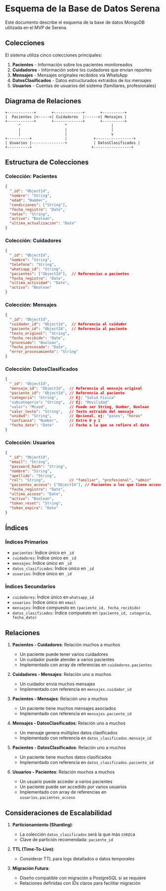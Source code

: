 # Esquema de la Base de Datos Serena

Este documento describe el esquema de la base de datos MongoDB utilizada en el MVP de Serena.

## Colecciones

El sistema utiliza cinco colecciones principales:

1. **Pacientes** - Información sobre los pacientes monitoreados
2. **Cuidadores** - Información sobre los cuidadores que envían reportes
3. **Mensajes** - Mensajes originales recibidos vía WhatsApp
4. **DatosClasificados** - Datos estructurados extraídos de los mensajes
5. **Usuarios** - Cuentas de usuarios del sistema (familiares, profesionales)

## Diagrama de Relaciones

```
+------------+       +-------------+       +----------+
|  Pacientes |<----->| Cuidadores  |------>| Mensajes |
+------------+       +-------------+       +----------+
      ^                    ^                    |
      |                    |                    |
      |                    |                    v
+----------+               |            +-----------------+
| Usuarios |---------------+            | DatosClasificados |
+----------+                           +-----------------+
```

## Estructura de Colecciones

### Colección: Pacientes

```json
{
  "_id": "ObjectId",
  "nombre": "String",
  "edad": "Number",
  "condiciones": ["String"],
  "fecha_registro": "Date",
  "notas": "String",
  "activo": "Boolean",
  "ultima_actualizacion": "Date"
}
```

### Colección: Cuidadores

```json
{
  "_id": "ObjectId",
  "nombre": "String",
  "telefono": "String",
  "whatsapp_id": "String",
  "pacientes": ["ObjectId"],  // Referencias a pacientes
  "fecha_registro": "Date",
  "ultima_actividad": "Date",
  "activo": "Boolean"
}
```

### Colección: Mensajes

```json
{
  "_id": "ObjectId",
  "cuidador_id": "ObjectId",  // Referencia al cuidador
  "paciente_id": "ObjectId",  // Referencia al paciente
  "texto_original": "String",
  "fecha_recibido": "Date",
  "procesado": "Boolean",
  "fecha_procesado": "Date",
  "error_procesamiento": "String"
}
```

### Colección: DatosClasificados

```json
{
  "_id": "ObjectId",
  "mensaje_id": "ObjectId",  // Referencia al mensaje original
  "paciente_id": "ObjectId", // Referencia al paciente
  "categoria": "String",     // Ej: "Salud Física"
  "subcategoria": "String",  // Ej: "Movilidad"
  "valor": "Mixed",          // Puede ser String, Number, Boolean
  "valor_texto": "String",   // Texto extraído del mensaje
  "unidad": "String",        // Opcional, ej: "pasos", "horas"
  "confianza": "Number",     // Entre 0 y 1
  "fecha_dato": "Date"       // Fecha a la que se refiere el dato
}
```

### Colección: Usuarios

```json
{
  "_id": "ObjectId",
  "email": "String",
  "password_hash": "String",
  "nombre": "String",
  "apellido": "String",
  "rol": "String",           // "familiar", "profesional", "admin"
  "pacientes_acceso": ["ObjectId"], // Pacientes a los que tiene acceso
  "fecha_registro": "Date",
  "ultimo_acceso": "Date",
  "activo": "Boolean",
  "token_reset": "String",
  "token_expira": "Date"
}
```

## Índices

### Índices Primarios

- `pacientes`: Índice único en `_id`
- `cuidadores`: Índice único en `_id`
- `mensajes`: Índice único en `_id`
- `datos_clasificados`: Índice único en `_id`
- `usuarios`: Índice único en `_id`

### Índices Secundarios

- `cuidadores`: Índice único en `whatsapp_id`
- `usuarios`: Índice único en `email`
- `mensajes`: Índice compuesto en `(paciente_id, fecha_recibido)`
- `datos_clasificados`: Índice compuesto en `(paciente_id, categoria, fecha_dato)`

## Relaciones

1. **Pacientes - Cuidadores**: Relación muchos a muchos
   - Un paciente puede tener varios cuidadores
   - Un cuidador puede atender a varios pacientes
   - Implementado con array de referencias en `cuidadores.pacientes`

2. **Cuidadores - Mensajes**: Relación uno a muchos
   - Un cuidador envía muchos mensajes
   - Implementado con referencia en `mensajes.cuidador_id`

3. **Pacientes - Mensajes**: Relación uno a muchos
   - Un paciente tiene muchos mensajes asociados
   - Implementado con referencia en `mensajes.paciente_id`

4. **Mensajes - DatosClasificados**: Relación uno a muchos
   - Un mensaje genera múltiples datos clasificados
   - Implementado con referencia en `datos_clasificados.mensaje_id`

5. **Pacientes - DatosClasificados**: Relación uno a muchos
   - Un paciente tiene muchos datos clasificados
   - Implementado con referencia en `datos_clasificados.paciente_id`

6. **Usuarios - Pacientes**: Relación muchos a muchos
   - Un usuario puede acceder a varios pacientes
   - Un paciente puede ser accedido por varios usuarios
   - Implementado con array de referencias en `usuarios.pacientes_acceso`

## Consideraciones de Escalabilidad

1. **Particionamiento (Sharding)**:
   - La colección `datos_clasificados` será la que más crezca
   - Clave de partición recomendada: `paciente_id`

2. **TTL (Time-To-Live)**:
   - Considerar TTL para logs detallados o datos temporales

3. **Migración Futura**:
   - Diseño compatible con migración a PostgreSQL si se requiere
   - Relaciones definidas con IDs claros para facilitar migración
